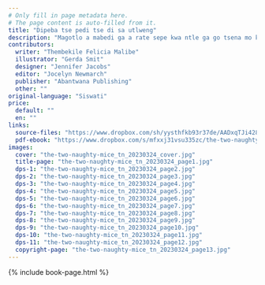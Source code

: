 ```yaml
---
# Only fill in page metadata here.
# The page content is auto-filled from it.
title: "Dipeba tse pedi tse di sa utlweng"
description: "Magotlo a mabedi ga a rate sepe kwa ntle ga go tsena mo kotsing. A tlile go dira eng morago?"
contributors:
  writer: "Thembekile Felicia Malibe"
  illustrator: "Gerda Smit"
  designer: "Jennifer Jacobs"
  editor: "Jocelyn Newmarch"
  publisher: "Abantwana Publishing"
  other: ""
original-language: "Siswati"
price:
  default: ""
  en: ""
links:
  source-files: "https://www.dropbox.com/sh/yysthfkb93r37de/AADxqTJi4285WTKWpWRua0Pda?dl=0"
  pdf-ebook: "https://www.dropbox.com/s/mfxxj31vsu335zc/the-two-naughty-mice_tn_20230324.pdf?dl=0"
images:
  cover: "the-two-naughty-mice_tn_20230324_cover.jpg"
  title-page: "the-two-naughty-mice_tn_20230324_page1.jpg"
  dps-1: "the-two-naughty-mice_tn_20230324_page2.jpg"
  dps-2: "the-two-naughty-mice_tn_20230324_page3.jpg"
  dps-3: "the-two-naughty-mice_tn_20230324_page4.jpg"
  dps-4: "the-two-naughty-mice_tn_20230324_page5.jpg"
  dps-5: "the-two-naughty-mice_tn_20230324_page6.jpg"
  dps-6: "the-two-naughty-mice_tn_20230324_page7.jpg"
  dps-7: "the-two-naughty-mice_tn_20230324_page8.jpg"
  dps-8: "the-two-naughty-mice_tn_20230324_page9.jpg"
  dps-9: "the-two-naughty-mice_tn_20230324_page10.jpg"
  dps-10: "the-two-naughty-mice_tn_20230324_page11.jpg"
  dps-11: "the-two-naughty-mice_tn_20230324_page12.jpg"
  copyright-page: "the-two-naughty-mice_tn_20230324_page13.jpg"
---
```


{% include book-page.html %}

